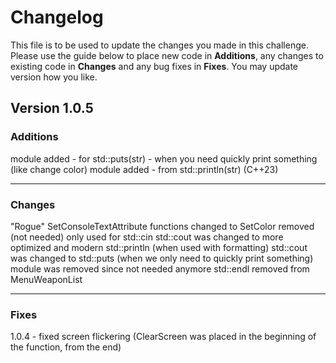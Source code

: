 # Changelog
This file is to be used to update the changes you made in this challenge. Please use the guide below to place new code in **Additions**, any changes to existing code in **Changes** and any bug fixes in **Fixes**. You may update version how you like.

## **Version 1.0.5**

### **Additions**
<cstdio> module added - for std::puts(str) - when you need quickly print something (like change color)
<print> module added - from std::println(str) (C++23)

---

### **Changes**
"Rogue" SetConsoleTextAttribute functions changed to SetColor
<regex> removed (not needed)
<iostream> only used for std::cin
std::cout was changed to more optimized and modern std::println (when used with formatting)
std::cout was changed to std::puts (when we only need to quickly print something)
<format> module was removed since not needed anymore
std::endl removed from MenuWeaponList

---

### **Fixes**
1.0.4 - fixed screen flickering (ClearScreen was placed in the beginning of the function, from the end)